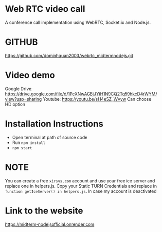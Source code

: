 # Web RTC video call
A conference call implementation using WebRTC, Socket.io and Node.js. 
# GITHUB 
https://github.com/dominhquan2003/webrtc_midtermnodejs.git
# Video demo 
Google Drive: https://drive.google.com/file/d/1PcXNwAGBjJYiH1N9CQ2Tq59hkcD4rWYM/view?usp=sharing
Youtube: https://youtu.be/sH4eSZ_Wvyw
Can choose HD option
# Installation Instructions
- Open terminal at path of source code
- Run `npm install`
- `npm start`
# NOTE 
You can create a free `xirsys.com` account and use your free ice server and replace one in helpers.js. Copy your Static TURN Credentials and replace in `function getIceServer() in helpers.js`. In case my account is deactivated 
# Link to the website 
https://midterm-nodejsofficial.onrender.com